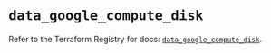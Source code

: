 # `data_google_compute_disk`

Refer to the Terraform Registry for docs: [`data_google_compute_disk`](https://registry.terraform.io/providers/hashicorp/google/5.31.1/docs/data-sources/compute_disk).
